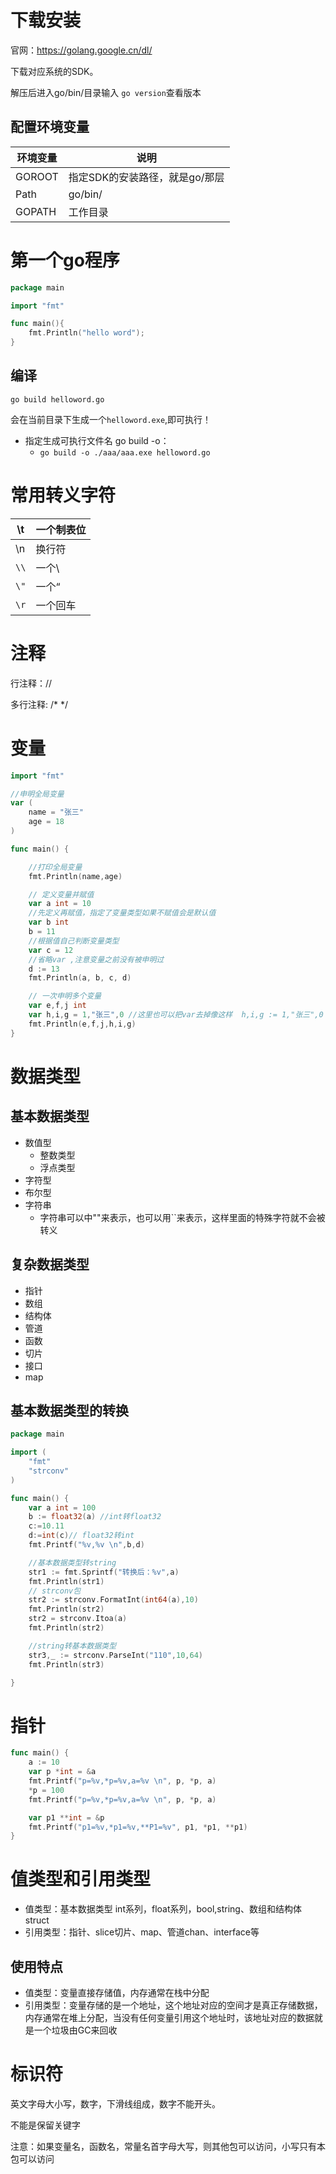 # 下载安装

官网：https://golang.google.cn/dl/

下载对应系统的SDK。

解压后进入go/bin/目录输入 `go version`查看版本

## 配置环境变量

| 环境变量 | 说明                           |
| -------- | ------------------------------ |
| GOROOT   | 指定SDK的安装路径，就是go/那层 |
| Path     | go/bin/                        |
| GOPATH   | 工作目录                       |



# 第一个go程序

```go
package main

import "fmt"

func main(){
	fmt.Println("hello word");
}
```

## 编译

`go build helloword.go`

会在当前目录下生成一个`helloword.exe`,即可执行！

+ 指定生成可执行文件名 go build -o：
  + `go build -o ./aaa/aaa.exe helloword.go`

# 常用转义字符

| \t   | 一个制表位 |
| ---- | ---------- |
| \n   | 换行符     |
| `\\` | 一个\      |
| `\"` | 一个“      |
| `\r` | 一个回车   |

# 注释

行注释：//

多行注释: /* */

# 变量

```go
import "fmt"

//申明全局变量
var (
	name = "张三"
	age = 18
)

func main() {

	//打印全局变量
	fmt.Println(name,age)

	// 定义变量并赋值
	var a int = 10
	//先定义再赋值，指定了变量类型如果不赋值会是默认值
	var b int
	b = 11
	//根据值自己判断变量类型
	var c = 12
	//省略var ,注意变量之前没有被申明过
	d := 13
	fmt.Println(a, b, c, d)

	// 一次申明多个变量
	var e,f,j int
	var h,i,g = 1,"张三",0 //这里也可以把var去掉像这样  h,i,g := 1,"张三",0
	fmt.Println(e,f,j,h,i,g)
}
```

# 数据类型

## 基本数据类型

+ 数值型
  + 整数类型
  + 浮点类型
+ 字符型
+ 布尔型
+ 字符串
  + 字符串可以中""来表示，也可以用``来表示，这样里面的特殊字符就不会被转义

## 复杂数据类型

+ 指针
+ 数组
+ 结构体
+ 管道
+ 函数
+ 切片
+ 接口
+ map



## 基本数据类型的转换

```go
package main

import (
	"fmt"
	"strconv"
)

func main() {
	var a int = 100
	b := float32(a) //int转float32
	c:=10.11
	d:=int(c)// float32转int
	fmt.Printf("%v,%v \n",b,d)

	//基本数据类型转string
	str1 := fmt.Sprintf("转换后：%v",a)
	fmt.Println(str1)
	// strconv包
	str2 := strconv.FormatInt(int64(a),10)
	fmt.Println(str2)
	str2 = strconv.Itoa(a)
	fmt.Println(str2)

	//string转基本数据类型
	str3,_ := strconv.ParseInt("110",10,64)
	fmt.Println(str3)

}
```



# 指针

```go
func main() {
	a := 10
	var p *int = &a
	fmt.Printf("p=%v,*p=%v,a=%v \n", p, *p, a)
	*p = 100
	fmt.Printf("p=%v,*p=%v,a=%v \n", p, *p, a)

	var p1 **int = &p
	fmt.Printf("p1=%v,*p1=%v,**P1=%v", p1, *p1, **p1)
}
```



# 值类型和引用类型

+ 值类型：基本数据类型 int系列，float系列，bool,string、数组和结构体struct
+ 引用类型：指针、slice切片、map、管道chan、interface等

## 使用特点

+ 值类型：变量直接存储值，内存通常在栈中分配
+ 引用类型：变量存储的是一个地址，这个地址对应的空间才是真正存储数据，内存通常在堆上分配，当没有任何变量引用这个地址时，该地址对应的数据就是一个垃圾由GC来回收

# 标识符

英文字母大小写，数字，下滑线组成，数字不能开头。

不能是保留关键字

注意：如果变量名，函数名，常量名首字母大写，则其他包可以访问，小写只有本包可以访问






